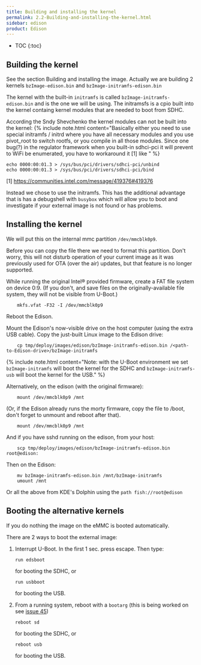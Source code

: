 ```yaml
---
title: Building and installing the kernel
permalink: 2.2-Building-and-installing-the-kernel.html
sidebar: edison
product: Edison
---
```

* TOC
{:toc}
## Building the kernel

See the section Building and installing the image.
Actually we are building 2 kernels `bzImage-edison.bin` and `bzImage-initramfs-edison.bin`

The kernel with the built-in `initramfs` is called `bzImage-initramfs-edison.bin` and is the one we will be using. The initramsfs is a cpio built into the kernel containg kernel modules that are needed to boot from SDHC. 

According the Sndy Shevchenko the kernel modules can not be built into the kernel:
{% include note.html content="Basically either you need to use special initramfs / initrd where you have all necessary modules and you use pivot_root to switch rootfs, or you compile in all those modules. Since one bug(?) in the regulator framework when you built-in sdhci-pci it will prevent to WiFi be enumerated, you have to workaround it [1] like " %}

    echo 0000:00:01.3 > /sys/bus/pci/drivers/sdhci-pci/unbind  
    echo 0000:00:01.3 > /sys/bus/pci/drivers/sdhci-pci/bind  

[1] https://communities.intel.com/message/419376#419376

Instead we chose to use the initramfs. This has the additional advantage that is has a debugshell with `busybox` which will allow you to boot and investigate if your external image is not found or has problems.

## Installing the kernel


We will put this on the internal mmc partition `/dev/mmcblk0p9`.

Before you can copy the file there we need to format this partition. Don't worry, this will not disturb operation of your current image as it was previously used for OTA (over the air) updates, but that feature is no longer supported. 

While running the original Intel® provided firmware, create a FAT file system on device 0:9. (If you don't, and save files on the originally-available file system, they will not be visible from U-Boot.)

        mkfs.vfat -F32 -I /dev/mmcblk0p9

Reboot the Edison.

Mount the Edison's now-visible drive on the host computer (using the extra USB cable). Copy the just-built Linux image to the Edison drive:

        cp tmp/deploy/images/edison/bzImage-initramfs-edison.bin /<path-to-Edison-drive>/bzImage-initramfs
{% include note.html content="Note: with the U-Boot environment we set `bzImage-initramfs` will boot the kernel for the SDHC and `bzImage-initramfs-usb` will boot the kernel for the USB." %}

Alternatively, on the edison (with the original firmware):

        mount /dev/mmcblk0p9 /mnt

(Or, if the Edison already runs the morty firmware, copy the file to /boot, don't forget to unmount and reboot after that).

        mount /dev/mmcblk0p9 /mnt

And if you have sshd running on the edison, from your host:

        scp tmp/deploy/images/edison/bzImage-initramfs-edison.bin root@edison:

Then on the Edison:

        mv bzImage-initramfs-edison.bin /mnt/bzImage-initramfs
        umount /mnt

Or all the above from KDE's Dolphin using the `path fish://root@edison`

## Booting the alternative kernels

If you do nothing the image on the eMMC is booted automatically.

There are 2 ways to boot the external image:
 1. Interrupt U-Boot.
    In the first 1 sec. press escape. Then type:

        run edsboot

    for booting the SDHC, or

        run usbboot
        
    for booting the USB.
 2. From a running system, reboot with a `bootarg` (this is being worked on see [issue 45](https://github.com/edison-fw/meta-intel-edison/issues/45))

        reboot sd

    for booting the SDHC, or

        reboot usb

    for booting the USB.
